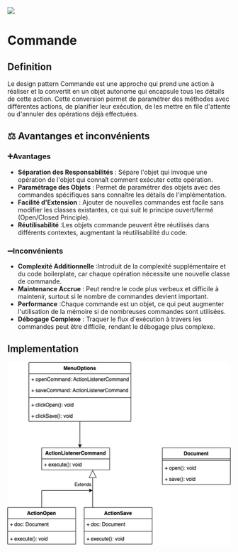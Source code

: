 [![](https://img.shields.io/badge/sfeir.dev-Commande-blue)](https://www.sfeir.dev/back/design-patterns-comportementaux-commande/)
# Commande
## Definition
Le design pattern Commande est une approche qui prend une action à réaliser et la convertit en un objet autonome qui encapsule tous les détails de cette action. Cette conversion permet de paramétrer des méthodes avec différentes actions, de planifier leur exécution, de les mettre en file d'attente ou d'annuler des opérations déjà effectuées.

## ⚖️ Avantanges et inconvénients
### ➕Avantages
- **Séparation des Responsabilités** : Sépare l'objet qui invoque une opération de l'objet qui connaît comment exécuter cette opération.
- **Paramétrage des Objets** : Permet de paramétrer des objets avec des commandes spécifiques sans connaître les détails de l'implémentation.
- **Facilité d'Extension** : Ajouter de nouvelles commandes est facile sans modifier les classes existantes, ce qui suit le principe ouvert/fermé (Open/Closed Principle).
- **Réutilisabilité** :Les objets commande peuvent être réutilisés dans différents contextes, augmentant la réutilisabilité du code.
### ➖Inconvénients
- **Complexité Additionnelle** :Introduit de la complexité supplémentaire et du code boilerplate, car chaque opération nécessite une nouvelle classe de commande.
- **Maintenance Accrue** : Peut rendre le code plus verbeux et difficile à maintenir, surtout si le nombre de commandes devient important.
- **Performance** :Chaque commande est un objet, ce qui peut augmenter l'utilisation de la mémoire si de nombreuses commandes sont utilisées.
- **Débogage Complexe** : Traquer le flux d'exécution à travers les commandes peut être difficile, rendant le débogage plus complexe.

## Implementation
![commande.png](commande.png)